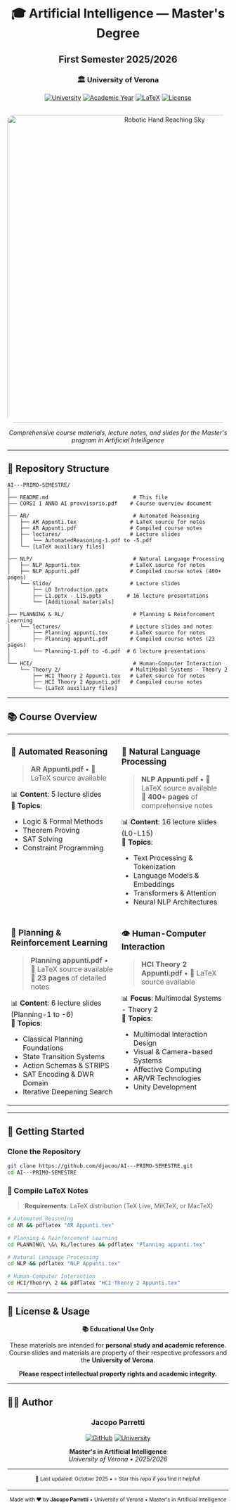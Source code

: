 <div align="center">

# 🎓 Artificial Intelligence — Master's Degree
## First Semester 2025/2026

### 🏛️ University of Verona

[![University](https://img.shields.io/badge/University-Verona-FFD700?style=for-the-badge&logo=google-scholar&logoColor=white)](https://www.univr.it/)
[![Academic Year](https://img.shields.io/badge/Year-2025%2F2026-4169E1?style=for-the-badge&logo=calendar&logoColor=white)](https://github.com/djacoo/AI---PRIMO-SEMESTRE)
[![LaTeX](https://img.shields.io/badge/LaTeX-Notes-008080?style=for-the-badge&logo=latex&logoColor=white)](https://github.com/djacoo/AI---PRIMO-SEMESTRE)
[![License](https://img.shields.io/badge/License-Educational-green?style=for-the-badge&logo=open-source-initiative&logoColor=white)](https://github.com/djacoo/AI---PRIMO-SEMESTRE)

<br>

<img src="https://images.unsplash.com/photo-1635070041078-e363dbe005cb?w=700&h=250&fit=crop&q=80" alt="Robotic Hand Reaching Sky" width="700" style="border-radius: 15px;">

<br>

*Comprehensive course materials, lecture notes, and slides for the Master's program in Artificial Intelligence*

---

</div>

## 📂 Repository Structure

```
AI---PRIMO-SEMESTRE/
│
├── README.md                           # This file
├── CORSI 1 ANNO AI provvisorio.pdf    # Course overview document
│
├── AR/                                 # Automated Reasoning
│   ├── AR Appunti.tex                 # LaTeX source for notes
│   ├── AR Appunti.pdf                 # Compiled course notes
│   ├── lectures/                      # Lecture slides
│   │   └── AutomatedReasoning-1.pdf to -5.pdf
│   └── [LaTeX auxiliary files]
│
├── NLP/                                # Natural Language Processing
│   ├── NLP Appunti.tex                # LaTeX source for notes
│   ├── NLP Appunti.pdf                # Compiled course notes (400+ pages)
│   └── Slide/                         # Lecture slides
│       ├── L0 Introduction.pptx
│       ├── L1.pptx - L15.pptx        # 16 lecture presentations
│       └── [Additional materials]
│
├── PLANNING & RL/                      # Planning & Reinforcement Learning
│   └── lectures/                      # Lecture slides and notes
│       ├── Planning appunti.tex       # LaTeX source for notes
│       ├── Planning appunti.pdf       # Compiled course notes (23 pages)
│       └── Planning-1.pdf to -6.pdf  # 6 lecture presentations
│
└── HCI/                                # Human-Computer Interaction
    └── Theory 2/                      # MultiModal Systems - Theory 2
        ├── HCI Theory 2 Appunti.tex   # LaTeX source for notes
        ├── HCI Theory 2 Appunti.pdf   # Compiled course notes
        └── [LaTeX auxiliary files]
```

---

## 📚 Course Overview

<table>
<tr>
<td width="50%" valign="top">

### 🤖 Automated Reasoning
> **AR Appunti.pdf** • 📄 LaTeX source available

📊 **Content**: 5 lecture slides  
📖 **Topics**: 
- Logic & Formal Methods
- Theorem Proving
- SAT Solving
- Constraint Programming

</td>
<td width="50%" valign="top">

### 💬 Natural Language Processing
> **NLP Appunti.pdf** • 📄 LaTeX source available  
> 📏 **400+ pages** of comprehensive notes

📊 **Content**: 16 lecture slides (L0-L15)  
📖 **Topics**: 
- Text Processing & Tokenization
- Language Models & Embeddings
- Transformers & Attention
- Neural NLP Architectures

</td>
</tr>
<tr>
<td width="50%" valign="top">

### 🎯 Planning & Reinforcement Learning
> **Planning appunti.pdf** • 📄 LaTeX source available  
> 📏 **23 pages** of detailed notes

📊 **Content**: 6 lecture slides (Planning-1 to -6)  
📖 **Topics**: 
- Classical Planning Foundations
- State Transition Systems
- Action Schemas & STRIPS
- SAT Encoding & DWR Domain
- Iterative Deepening Search

</td>
<td width="50%" valign="top">

### 👁️ Human-Computer Interaction
> **HCI Theory 2 Appunti.pdf** • 📄 LaTeX source available

📊 **Focus**: Multimodal Systems - Theory 2  
📖 **Topics**: 
- Multimodal Interaction Design
- Visual & Camera-based Systems
- Affective Computing
- AR/VR Technologies
- Unity Development

</td>
</tr>
</table>

---

## 🚀 Getting Started

### Clone the Repository
```bash
git clone https://github.com/djacoo/AI---PRIMO-SEMESTRE.git
cd AI---PRIMO-SEMESTRE
```

### 📝 Compile LaTeX Notes
> **Requirements**: LaTeX distribution (TeX Live, MiKTeX, or MacTeX)

```bash
# Automated Reasoning
cd AR && pdflatex "AR Appunti.tex"

# Planning & Reinforcement Learning
cd PLANNING\ \&\ RL/lectures && pdflatex "Planning appunti.tex"

# Natural Language Processing
cd NLP && pdflatex "NLP Appunti.tex"

# Human-Computer Interaction
cd HCI/Theory\ 2 && pdflatex "HCI Theory 2 Appunti.tex"
```

---

## 📜 License & Usage

<div align="center">

**📚 Educational Use Only**

These materials are intended for **personal study and academic reference**.  
Course slides and materials are property of their respective professors and the **University of Verona**.

**Please respect intellectual property rights and academic integrity.**

</div>

---

## 👨‍💻 Author

<div align="center">

### Jacopo Parretti

[![GitHub](https://img.shields.io/badge/GitHub-djacoo-181717?style=for-the-badge&logo=github)](https://github.com/djacoo)
[![University](https://img.shields.io/badge/University-Verona-FFD700?style=for-the-badge)](https://www.univr.it/)

**Master's in Artificial Intelligence**  
*University of Verona • 2025/2026*

---

<sub>📅 Last updated: October 2025 • ⭐ Star this repo if you find it helpful!</sub>

</div>

---

<div align="center">

<sub>Made with ❤️ by **Jacopo Parretti** • University of Verona • Master's in Artificial Intelligence</sub>

</div>
